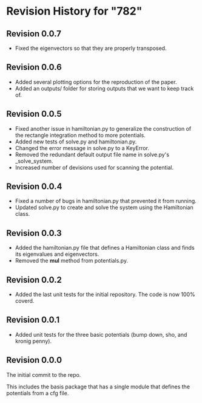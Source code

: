 # Revision History for "782"

## Revision 0.0.7

- Fixed the eigenvectors so that they are properly transposed.

## Revision 0.0.6

- Added several plotting options for the reproduction of the paper.
- Added an outputs/ folder for storing outputs that we want to keep track of.

## Revision 0.0.5

- Fixed another issue in hamiltonian.py to generalize the construction
  of the rectangle integration method to more potentials.
- Added new tests of solve.py and hamiltonian.py.
- Changed the error message in solve.py to a KeyError.
- Removed the redundant default output file name in solve.py's _solve_system.
- Increased number of devisions used for scanning the potential.

## Revision 0.0.4

- Fixed a number of bugs in hamiltonian.py that prevented it from running.
- Updated solve.py to create and solve the system using the Hamiltonian class.

## Revision 0.0.3

- Added the hamiltonian.py file that defines a Hamiltonian class and
  finds its eigenvalues and eigenvectors.
- Removed the __mul__ method from potentials.py.

## Revision 0.0.2

- Added the last unit tests for the initial repository. The code is
  now 100% coverd.

## Revision 0.0.1

- Added unit tests for the three basic potentials (bump down, sho, and kronig penny).

## Revision 0.0.0

The initial commit to the repo.

This includes the basis package that has a single module that defines
the potentials from a cfg file.